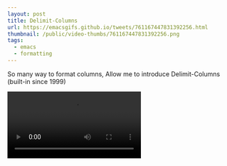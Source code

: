 ```yaml
---
layout: post
title: Delimit-Columns
url: https://emacsgifs.github.io/tweets/761167447831392256.html
thumbnail: /public/video-thumbs/761167447831392256.png
tags:
  - emacs
  - formatting
---
```


So many way to format columns, Allow me to introduce Delimit-Columns (built-in since 1999)

<video controls autoplay>
  <source src="/public/videos/761167447831392256.mp4" type="video/mp4">
    Sorry your browser does not support the video tag, maybe time to upgrade?
</video>
